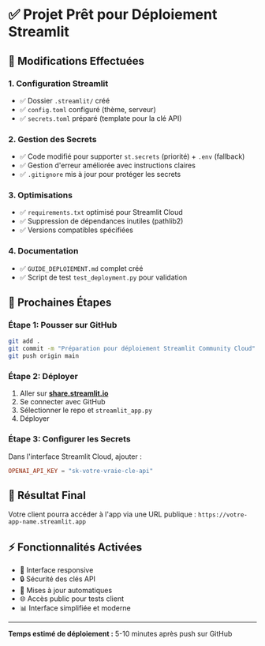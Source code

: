 # ✅ Projet Prêt pour Déploiement Streamlit

## 🎯 Modifications Effectuées

### 1. Configuration Streamlit
- ✅ Dossier `.streamlit/` créé
- ✅ `config.toml` configuré (thème, serveur)
- ✅ `secrets.toml` préparé (template pour la clé API)

### 2. Gestion des Secrets
- ✅ Code modifié pour supporter `st.secrets` (priorité) + `.env` (fallback)
- ✅ Gestion d'erreur améliorée avec instructions claires
- ✅ `.gitignore` mis à jour pour protéger les secrets

### 3. Optimisations
- ✅ `requirements.txt` optimisé pour Streamlit Cloud
- ✅ Suppression de dépendances inutiles (pathlib2)
- ✅ Versions compatibles spécifiées

### 4. Documentation
- ✅ `GUIDE_DEPLOIEMENT.md` complet créé
- ✅ Script de test `test_deployment.py` pour validation

## 🚀 Prochaines Étapes

### Étape 1: Pousser sur GitHub
```bash
git add .
git commit -m "Préparation pour déploiement Streamlit Community Cloud"
git push origin main
```

### Étape 2: Déployer
1. Aller sur **[share.streamlit.io](https://share.streamlit.io)**
2. Se connecter avec GitHub
3. Sélectionner le repo et `streamlit_app.py`
4. Déployer

### Étape 3: Configurer les Secrets
Dans l'interface Streamlit Cloud, ajouter :
```toml
OPENAI_API_KEY = "sk-votre-vraie-cle-api"
```

## 🎉 Résultat Final

Votre client pourra accéder à l'app via une URL publique :
`https://votre-app-name.streamlit.app`

## ⚡ Fonctionnalités Activées

- 📱 Interface responsive 
- 🔒 Sécurité des clés API
- 🔄 Mises à jour automatiques
- 🌐 Accès public pour tests client
- 📊 Interface simplifiée et moderne

---
**Temps estimé de déploiement :** 5-10 minutes après push sur GitHub 